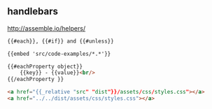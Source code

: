 ## handlebars

http://assemble.io/helpers/

```html
{{#each}}, {{#if}} and {{#unless}}

{{embed 'src/code-examples/*.*'}}

{{#eachProperty object}}
    {{key}} - {{value}}<br/>
{{/eachProperty }}

<a href="{{_relative "src" "dist"}}/assets/css/styles.css"></a>
<a href="../../dist/assets/css/styles.css"></a>

```
